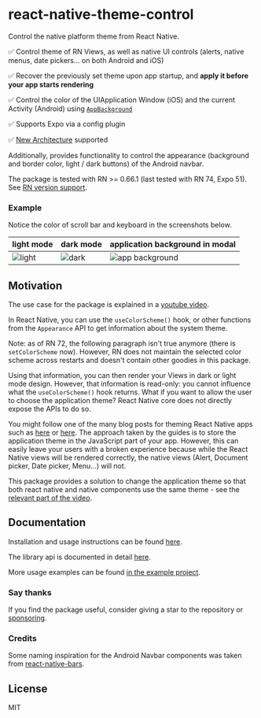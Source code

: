 # react-native-theme-control

Control the native platform theme from React Native.

✅ Control theme of RN Views, as well as native UI controls (alerts, native menus, date pickers... on both Android and iOS)

✅ Recover the previously set theme upon app startup, and **apply it before your app starts rendering**

✅ Control the color of the UIApplication Window (iOS) and the current Activity (Android) using [`AppBackground`](https://github.com/vonovak-org/react-native-theme-control/blob/main/docs/readme-internal.md#appbackground)

✅ Supports Expo via a config plugin

✅ [New Architecture](https://reactnative.dev/docs/the-new-architecture/landing-page) supported

Additionally, provides functionality to control the appearance (background and border color, light / dark buttons) of the Android navbar.

The package is tested with RN >= 0.66.1 (last tested with RN 74, Expo 51). See [RN version support](docs/install.md).

### Example

Notice the color of scroll bar and keyboard in the screenshots below.

| light mode                | dark mode               | application background in modal    |
| ------------------------- | ----------------------- |------------------------------------|
| ![light](./img/light.png) | ![dark](./img/dark.png) | ![app background](./img/modal.png) |

## Motivation

The use case for the package is explained in a [youtube video](https://youtu.be/NNYQj_T0Sf8).

In React Native, you can use the `useColorScheme()` hook, or other functions from the `Appearance` API to get information about the system theme.

Note: as of RN 72, the following paragraph isn't true anymore (there is `setColorScheme` now). However, RN does not maintain the selected color scheme across restarts and doesn't contain other goodies in this package.

Using that information, you can then render your Views in dark or light mode design. However, that information is read-only: you cannot influence what the `useColorScheme()` hook returns. What if you want to allow the user to choose the application theme? React Native core does not directly expose the APIs to do so.

You might follow one of the many blog posts for theming React Native apps such as [here](https://blog.logrocket.com/comprehensive-guide-dark-mode-react-native/#dark-mode-react-native-using-context-api) or [here](https://medium.com/@ratebseirawan/react-native-dark-mode-done-right-13f83b39a4ca). The approach taken by the guides is to store the application theme in the JavaScript part of your app. However, this can easily leave your users with a broken experience because while the React Native views will be rendered correctly, the native views (Alert, Document picker, Date picker, Menu...) will not.

This package provides a solution to change the application theme so that both react native and native components use the same theme - see the [relevant part of the video](https://youtu.be/NNYQj_T0Sf8?t=73).

## Documentation

Installation and usage instructions can be found [here](./docs/install.md).

The library api is documented in detail [here](./docs/readme-internal.md).

More usage examples can be found [in the example project](./example).

### Say thanks

If you find the package useful, consider giving a star to the repository or [sponsoring](https://github.com/sponsors/vonovak?frequency=one-time&sponsor=vonovak).

### Credits

Some naming inspiration for the Android Navbar components was taken from [react-native-bars](https://github.com/zoontek/react-native-bars).

## License

MIT
